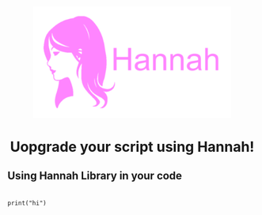 <div align=center>
  <img src="https://raw.githubusercontent.com/Zearish/Hannah/refs/heads/main/PinkHannahIcon.png" width="400" />
  <h1>Uopgrade your script using Hannah!</h1>
</div>
<h2>Using Hannah Library in your code</h2>
<pre><code>
print("hi")
</code></pre>
